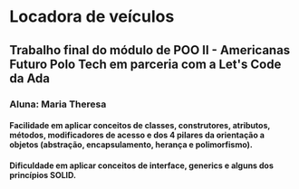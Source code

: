 ﻿# Locadora de veículos
## Trabalho final do módulo de POO II - Americanas Futuro Polo Tech em parceria com a Let's Code da Ada
### Aluna: Maria Theresa

#### Facilidade em aplicar conceitos de classes, construtores, atributos, métodos, modificadores de acesso e dos 4 pilares da orientação a objetos (abstração, encapsulamento, herança e polimorfismo).
#### Dificuldade em aplicar conceitos de interface, generics e alguns dos princípios SOLID.
